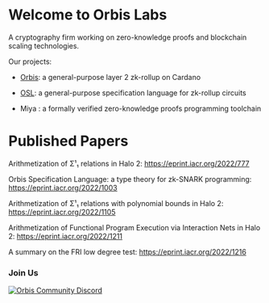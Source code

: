 # Welcome to Orbis Labs

A cryptography firm working on zero-knowledge proofs and blockchain scaling technologies. 

Our projects:

- [Orbis](https://github.com/Orbis-Tertius/Orbis): a general-purpose layer 2 zk-rollup on Cardano

- [OSL](https://eprint.iacr.org/2022/1003): a general-purpose specification language for zk-rollup circuits

- Miya <!--](https://github.com/Orbis-Tertius/zkp)-->: a formally verified zero-knowledge proofs programming toolchain

# Published Papers

Arithmetization of Σ¹₁ relations in Halo 2: https://eprint.iacr.org/2022/777

Orbis Specification Language: a type theory for zk-SNARK programming: https://eprint.iacr.org/2022/1003

Arithmetization of Σ¹₁ relations with polynomial bounds in Halo 2: https://eprint.iacr.org/2022/1105

Arithmetization of Functional Program Execution via Interaction Nets in Halo 2: https://eprint.iacr.org/2022/1211

A summary on the FRI low degree test: https://eprint.iacr.org/2022/1216

### Join Us

[![Orbis Community Discord](https://img.shields.io/discord/967512258877984798.svg?label=Discord&logo=Discord&colorB=7289da&style=for-the-badge)](https://discord.gg/orbisprotocol)
